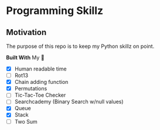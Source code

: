 # Programming Skillz

## Motivation
The purpose of this repo is to keep my Python skillz on point.

**Built With**
My 🧠

- [x] Human readable time
- [ ] Rot13
- [x] Chain adding function
- [x] Permutations
- [ ] Tic-Tac-Toe Checker
- [ ] Searchcademy (Binary Search w/null values)
- [x] Queue
- [x] Stack
- [ ] Two Sum
